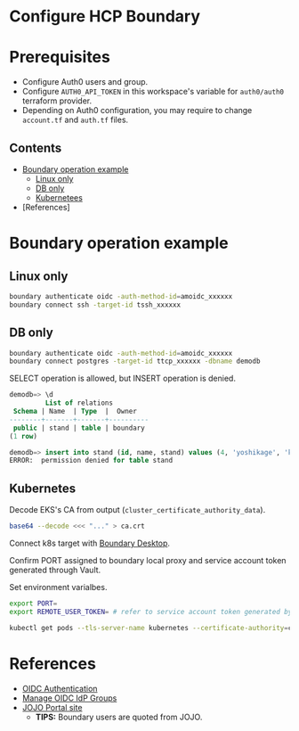 # Configure HCP Boundary

# Prerequisites

- Configure Auth0 users and group.
- Configure `AUTH0_API_TOKEN` in this workspace's variable for `auth0/auth0` terraform provider.
- Depending on Auth0 configuration, you may require to change `account.tf` and `auth.tf` files.

## Contents

- [Boundary operation example](#boundary-operation-example)
  - [Linux only](#linux-only)
  - [DB only](#db-only)
  - [Kubernetees](#kubernetes)
- [References]

# Boundary operation example

## Linux only

```bash
boundary authenticate oidc -auth-method-id=amoidc_xxxxxx
boundary connect ssh -target-id tssh_xxxxxx
```

## DB only

```bash
boundary authenticate oidc -auth-method-id=amoidc_xxxxxx
boundary connect postgres -target-id ttcp_xxxxxx -dbname demodb
```

SELECT operation is allowed, but INSERT operation is denied.

```sql
demodb=> \d
         List of relations
 Schema | Name  | Type  |  Owner
--------+-------+-------+----------
 public | stand | table | boundary
(1 row)
```
```sql
demodb=> insert into stand (id, name, stand) values (4, 'yoshikage', 'killer queen');
ERROR:  permission denied for table stand
```

## Kubernetes

Decode EKS's CA from output (`cluster_certificate_authority_data`).

```bash
base64 --decode <<< "..." > ca.crt
```

Connect k8s target with [Boundary Desktop](https://developer.hashicorp.com/boundary/tutorials/oss-getting-started/oss-getting-started-desktop-app).

Confirm PORT assigned to boundary local proxy and service account token generated through Vault.

Set environment varialbes. 

```bash
export PORT=
export REMOTE_USER_TOKEN= # refer to service account token generated by Vault
```

```bash
kubectl get pods --tls-server-name kubernetes --certificate-authority=ca.crt --server=https://127.0.0.1:$PORT --token=$REMOTE_USER_TOKEN
```

# References

- [OIDC Authentication](https://developer.hashicorp.com/boundary/tutorials/access-management/oidc-auth)
- [Manage OIDC IdP Groups](https://developer.hashicorp.com/boundary/tutorials/access-management/oidc-idp-groups)
- [JOJO Portal site](https://jojo-portal.com/en/about/sbr/)
  - **TIPS:** Boundary users are quoted from JOJO.